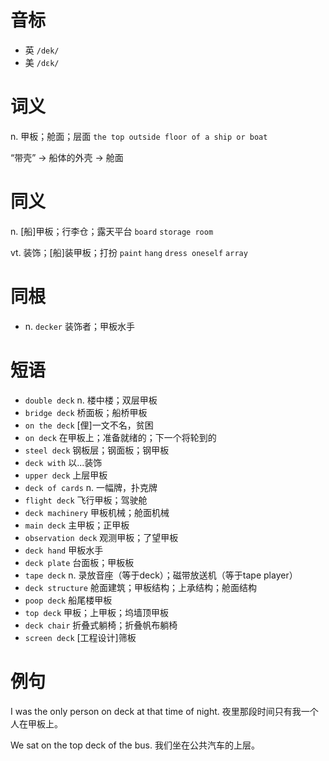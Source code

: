 # 音标

- 英 `/dek/`
- 美 `/dɛk/`

# 词义

n. 甲板；舱面；层面
`the top outside floor of a ship or boat`



“带壳” → 船体的外壳 → 舱面

# 同义

n. [船]甲板；行李仓；露天平台
`board` `storage room`

vt. 装饰；[船]装甲板；打扮
`paint` `hang` `dress oneself` `array`

# 同根

- n. `decker` 装饰者；甲板水手

# 短语

- `double deck` n. 楼中楼；双层甲板
- `bridge deck` 桥面板；船桥甲板
- `on the deck` [俚]一文不名，贫困
- `on deck` 在甲板上；准备就绪的；下一个将轮到的
- `steel deck` 钢板层；钢面板；钢甲板
- `deck with` 以...装饰
- `upper deck` 上层甲板
- `deck of cards` n. 一幅牌，扑克牌
- `flight deck` 飞行甲板；驾驶舱
- `deck machinery` 甲板机械；舱面机械
- `main deck` 主甲板；正甲板
- `observation deck` 观测甲板；了望甲板
- `deck hand` 甲板水手
- `deck plate` 台面板；甲板板
- `tape deck` n. 录放音座（等于deck）；磁带放送机（等于tape player）
- `deck structure` 舱面建筑；甲板结构；上承结构；舱面结构
- `poop deck` 船尾楼甲板
- `top deck` 甲板；上甲板；坞墙顶甲板
- `deck chair` 折叠式躺椅；折叠帆布躺椅
- `screen deck` [工程设计]筛板

# 例句

I was the only person on deck at that time of night.
夜里那段时间只有我一个人在甲板上。

We sat on the top deck of the bus.
我们坐在公共汽车的上层。


